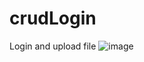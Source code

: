# crudLogin
Login and upload file
![image](https://user-images.githubusercontent.com/61927381/144014217-61d21d41-e0a4-4992-a1b6-9be75c5766af.png)
